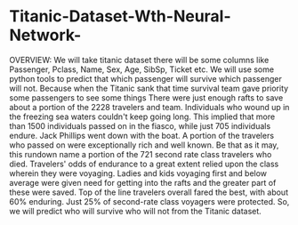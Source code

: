 # Titanic-Dataset-Wth-Neural-Network-
OVERVIEW: 
We will take titanic dataset there will be some columns like Passenger, Pclass, Name, Sex, Age, SibSp, Ticket etc. We will use some python tools to predict that which passenger
will survive which passenger will not. Because when the Titanic sank that time survival team gave priority some passengers to see some things There were just enough rafts to 
save about a portion of the 2228 travelers and team. Individuals who wound up in the freezing sea waters couldn't keep going long. This implied that more than 1500 individuals 
passed on in the fiasco, while just 705 individuals endure. Jack Phillips went down with the boat. A portion of the travelers who passed on were exceptionally rich and well 
known. Be that as it may, this rundown name a portion of the 721 second rate class travelers who died. Travelers' odds of endurance to a great extent relied upon the class 
wherein they were voyaging. Ladies and kids voyaging first and below average were given need for getting into the rafts and the greater part of these were saved. Top of the 
line travelers overall fared the best, with about 60% enduring. Just 25% of second-rate class voyagers were protected. So, we will predict who will survive who will not from 
the Titanic dataset.
